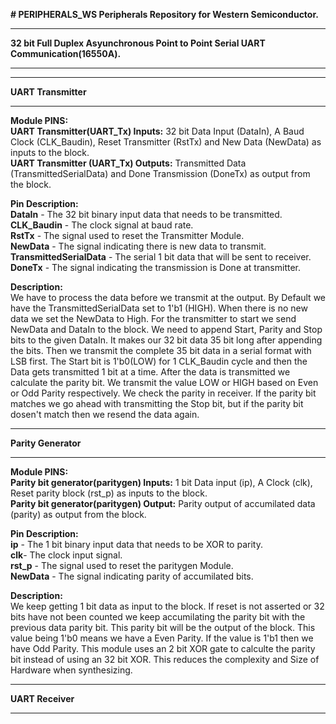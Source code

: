 **# PERIPHERALS_WS
Peripherals Repository for Western Semiconductor.**
*********************************************************************************************************************************************************************************************************************************
**32 bit Full Duplex Asyunchronous Point to Point Serial UART Communication(16550A).**
*********************************************************************************************************************************************************************************************************************************

*********************************************************************************************************************************************************************************************************************************
**UART Transmitter**
*********************************************************************************************************************************************************************************************************************************
**Module PINS:** </br>
**UART Transmitter(UART_Tx) Inputs:** 32 bit Data Input (DataIn), A Baud Clock (CLK_Baudin), Reset Transmitter (RstTx) and New Data (NewData) as inputs to the block. </br>
**UART Transmitter (UART_Tx) Outputs:** Transmitted Data (TransmittedSerialData) and Done Transmission (DoneTx) as output from the block. </br>

**Pin Description:**  </br>
**DataIn** - The 32 bit binary input data that needs to be transmitted. </br>
**CLK_Baudin** - The clock signal at baud rate. </br>
**RstTx** - The signal used to reset the Transmitter Module. </br>
**NewData** - The signal indicating there is new data to transmit. </br>
**TransmittedSerialData** - The serial 1 bit data that will be sent to receiver. </br>
**DoneTx** - The signal indicating the transmission is Done at transmitter. </br>

**Description:**  </br>
We have to process the data before we transmit at the output.
By Default we have the TransmittedSerialData set to 1'b1 (HIGH).
When there is no new data we set the NewData to High. For the transmitter to start we send NewData and DataIn to the block. 
We need to append Start, Parity and Stop bits to the given DataIn. It makes our 32 bit data 35 bit long after appending the bits.
Then we transmit the complete 35 bit data in a serial format with LSB first.
The Start bit is 1'b0(LOW) for 1 CLK_Baudin cycle and then the Data gets transmitted 1 bit at a time. After the data is transmitted we calculate the parity bit. We transmit the value LOW or HIGH based on Even or Odd Parity respectively. We check the parity in receiver.
If the parity bit matches we go ahead with transmitting the Stop bit, but if the parity bit dosen't match then we resend the data again.


*********************************************************************************************************************************************************************************************************************************
**Parity Generator**
*********************************************************************************************************************************************************************************************************************************
**Module PINS:**  </br>
**Parity bit generator(paritygen) Inputs:** 1 bit Data input (ip), A Clock (clk), Reset parity block (rst_p) as inputs to the block. </br>
**Parity bit generator(paritygen) Output:** Parity output of accumilated data (parity) as output from the block. </br>

**Pin Description:**  </br>
**ip** - The 1 bit binary input data that needs to be XOR to parity. </br>
**clk**- The clock input signal. </br>
**rst_p** - The signal used to reset the paritygen Module. </br>
**NewData** - The signal indicating parity of accumilated bits. </br>

**Description:** </br>
We keep getting 1 bit data as input to the block. 
If reset is not asserted or 32 bits have not been counted we keep accumilating the parity bit with the previous data parity bit. This parity bit will be the output of the block.
This value being 1'b0 means we have a Even Parity. 
If the value is 1'b1 then we have Odd Parity.
This module uses an 2 bit XOR gate to calculte the parity bit instead of using an 32 bit XOR. This reduces the complexity and Size of Hardware when synthesizing. 
*********************************************************************************************************************************************************************************************************************************
**UART Receiver**
*********************************************************************************************************************************************************************************************************************************



